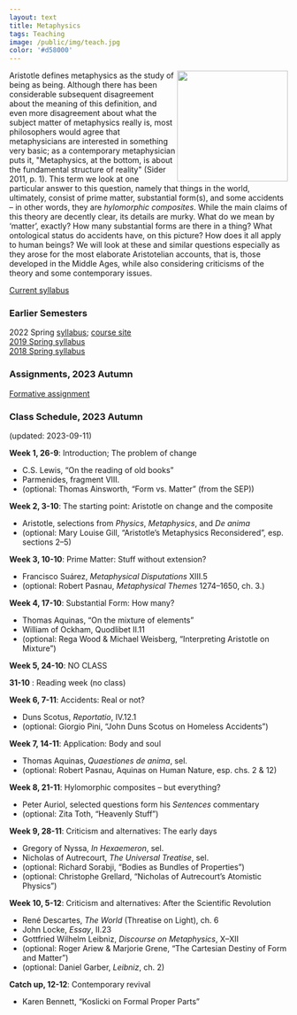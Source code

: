 ```yaml
---
layout: text
title: Metaphysics
tags: Teaching
image: /public/img/teach.jpg
color: '#d58000'
---
```


<img class="img-single" align="right" src="/public/img/meta.jpg" width="200">

Aristotle defines metaphysics as the study of being as being. Although there has been considerable subsequent disagreement about the meaning of this definition, and even more disagreement about what the subject matter of metaphysics really is, most philosophers would agree that metaphysicians are interested in something very basic; as a contemporary metaphysician puts it, "Metaphysics, at the bottom, is about the fundamental structure of reality" (Sider 2011, p. 1). 
This term we look at one particular answer to this question, namely that things in the world, ultimately, consist of prime matter, substantial form(s), and some accidents – in other words, they are *hylomorphic composites*. While the main claims of this theory are decently clear, its details are murky. What do we mean by ‘matter’, exactly? How many substantial forms are there in a thing? What ontological status do accidents have, on this picture? How does it all apply to human beings? We will look at these and similar questions especially as they arose for the most elaborate Aristotelian accounts, that is, those developed in the Middle Ages, while also considering criticisms of the theory and some contemporary issues.

<a href="http://zitavtoth.com/2_teaching/Metaphysics/Metaphysics2023F.pdf">Current syllabus</a>


### Earlier Semesters

2022 Spring <a href="http://zitavtoth.com/2_teaching/Metaphysics/Metaphysics2022.pdf">syllabus</a>; <a href="http://zitavtoth.com/2_teaching/Metaphysics/Metaphysics_2022">course site</a>
<br>
<a href="http://zitavtoth.com/2_teaching/Metaphysics/Metaphysics2019.pdf">2019 Spring syllabus</a>
<br>
<a href="http://zitavtoth.com/2_teaching/Metaphysics/Metaphysics2018.pdf">2018 Spring syllabus</a><br>


### Assignments, 2023 Autumn

<a href="http://zitavtoth.com/2_teaching/Metaphysics/Metaphysics2023_formative.pdf">Formative assignment </a>


### Class Schedule, 2023 Autumn
(updated: 2023-09-11)

__Week 1, 26-9__: Introduction; The problem of change
- C.S. Lewis, “On the reading of old books”
- Parmenides, fragment VIII.
- (optional: Thomas Ainsworth, “Form vs. Matter” (from the SEP))

__Week 2, 3-10__: The starting point: Aristotle on change and the composite 
- Aristotle, selections from *Physics*, *Metaphysics*, and *De anima*
- (optional: Mary Louise Gill, “Aristotle’s Metaphysics Reconsidered”, esp. sections 2–5) 

__Week 3, 10-10__: Prime Matter: Stuff without extension?
- Francisco Suárez, *Metaphysical Disputations* XIII.5
- (optional: Robert Pasnau, *Metaphysical Themes* 1274–1650, ch. 3.)

__Week 4, 17-10__: Substantial Form: How many?
- Thomas Aquinas, “On the mixture of elements”
- William of Ockham, Quodlibet II.11
- (optional: Rega Wood & Michael Weisberg, “Interpreting Aristotle on Mixture”)

__Week 5, 24-10__: NO CLASS

__31-10__ : Reading week (no class)

__Week 6, 7-11__: Accidents: Real or not?
- Duns Scotus, *Reportatio*, IV.12.1
- (optional: Giorgio Pini, “John Duns Scotus on Homeless Accidents”)

__Week 7, 14-11__: Application: Body and soul
- Thomas Aquinas, *Quaestiones de anima*, sel.
- (optional: Robert Pasnau, Aquinas on Human Nature, esp. chs. 2 & 12)

__Week 8, 21-11__: Hylomorphic composites – but everything?
- Peter Auriol, selected questions form his *Sentences* commentary 
- (optional: Zita Toth, “Heavenly Stuff”)

__Week 9, 28-11__: Criticism and alternatives: The early days
- Gregory of Nyssa, *In Hexaemeron*, sel.
- Nicholas of Autrecourt, *The Universal Treatise*, sel.
- (optional: Richard Sorabji, “Bodies as Bundles of Properties”)
- (optional: Christophe Grellard, “Nicholas of Autrecourt’s Atomistic Physics”)

__Week 10, 5-12__: Criticism and alternatives: After the Scientific Revolution
- René Descartes, *The World* (Threatise on Light), ch. 6
- John Locke, *Essay*, II.23
- Gottfried Wilhelm Leibniz, *Discourse on Metaphysics*, X–XII
- (optional: Roger Ariew & Marjorie Grene, “The Cartesian Destiny of Form and Matter”)
- (optional: Daniel Garber, *Leibniz*, ch. 2)

__Catch up, 12-12__: Contemporary revival
- Karen Bennett, “Koslicki on Formal Proper Parts”


